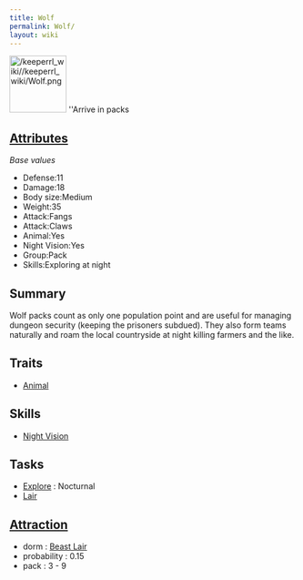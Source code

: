 ```yaml
---
title: Wolf
permalink: Wolf/
layout: wiki
---
```


<img src="/keeperrl_wiki//keeperrl_wiki/Wolf.png" title="fig:/keeperrl_wiki//keeperrl_wiki/Wolf.png" alt="/keeperrl_wiki//keeperrl_wiki/Wolf.png" width="100" />
''Arrive in packs

[Attributes](/keeperrl_wiki/Attributes "wikilink")
-------------------------------------

*Base values*

-   Defense:11
-   Damage:18
-   Body size:Medium
-   Weight:35
-   Attack:Fangs
-   Attack:Claws
-   Animal:Yes
-   Night Vision:Yes
-   Group:Pack
-   Skills:Exploring at night

Summary
-------

Wolf packs count as only one population point and are useful for
managing dungeon security (keeping the prisoners subdued). They also
form teams naturally and roam the local countryside at night killing
farmers and the like.

Traits
------

-   [Animal](/keeperrl_wiki/Animal "wikilink")

Skills
------

-   [Night Vision](/keeperrl_wiki/Night_Vision "wikilink")

Tasks
-----

-   [Explore](/keeperrl_wiki/Explore "wikilink") : Nocturnal
-   [Lair](/keeperrl_wiki/Beast_Lair "wikilink")

[Attraction](/keeperrl_wiki/Immigration "wikilink")
-------------------------------------

-   dorm : [Beast Lair](/keeperrl_wiki/Beast_Lair "wikilink")
-   probability : 0.15
-   pack : 3 - 9

